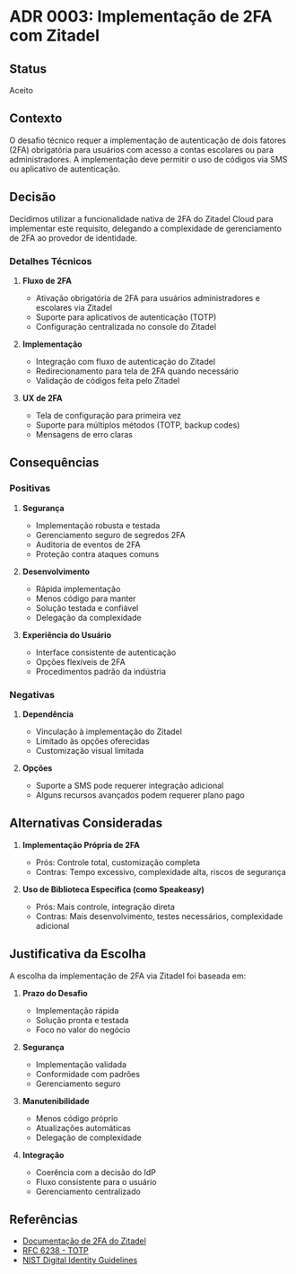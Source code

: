 # ADR 0003: Implementação de 2FA com Zitadel

## Status

Aceito

## Contexto

O desafio técnico requer a implementação de autenticação de dois fatores (2FA) obrigatória para usuários com acesso a contas escolares ou para administradores. A implementação deve permitir o uso de códigos via SMS ou aplicativo de autenticação.

## Decisão

Decidimos utilizar a funcionalidade nativa de 2FA do Zitadel Cloud para implementar este requisito, delegando a complexidade de gerenciamento de 2FA ao provedor de identidade.

### Detalhes Técnicos

1. **Fluxo de 2FA**
   - Ativação obrigatória de 2FA para usuários administradores e escolares via Zitadel
   - Suporte para aplicativos de autenticação (TOTP)
   - Configuração centralizada no console do Zitadel

2. **Implementação**
   - Integração com fluxo de autenticação do Zitadel
   - Redirecionamento para tela de 2FA quando necessário
   - Validação de códigos feita pelo Zitadel

3. **UX de 2FA**
   - Tela de configuração para primeira vez
   - Suporte para múltiplos métodos (TOTP, backup codes)
   - Mensagens de erro claras

## Consequências

### Positivas

1. **Segurança**
   - Implementação robusta e testada
   - Gerenciamento seguro de segredos 2FA
   - Auditoria de eventos de 2FA
   - Proteção contra ataques comuns

2. **Desenvolvimento**
   - Rápida implementação
   - Menos código para manter
   - Solução testada e confiável
   - Delegação da complexidade

3. **Experiência do Usuário**
   - Interface consistente de autenticação
   - Opções flexíveis de 2FA
   - Procedimentos padrão da indústria

### Negativas

1. **Dependência**
   - Vinculação à implementação do Zitadel
   - Limitado às opções oferecidas
   - Customização visual limitada

2. **Opções**
   - Suporte a SMS pode requerer integração adicional
   - Alguns recursos avançados podem requerer plano pago

## Alternativas Consideradas

1. **Implementação Própria de 2FA**
   - Prós: Controle total, customização completa
   - Contras: Tempo excessivo, complexidade alta, riscos de segurança

2. **Uso de Biblioteca Específica (como Speakeasy)**
   - Prós: Mais controle, integração direta
   - Contras: Mais desenvolvimento, testes necessários, complexidade adicional

## Justificativa da Escolha

A escolha da implementação de 2FA via Zitadel foi baseada em:

1. **Prazo do Desafio**
   - Implementação rápida
   - Solução pronta e testada
   - Foco no valor do negócio

2. **Segurança**
   - Implementação validada
   - Conformidade com padrões
   - Gerenciamento seguro

3. **Manutenibilidade**
   - Menos código próprio
   - Atualizações automáticas
   - Delegação de complexidade

4. **Integração**
   - Coerência com a decisão do IdP
   - Fluxo consistente para o usuário
   - Gerenciamento centralizado

## Referências

- [Documentação de 2FA do Zitadel](https://zitadel.com/docs/guides/manage/console/user-factors)
- [RFC 6238 - TOTP](https://datatracker.ietf.org/doc/html/rfc6238)
- [NIST Digital Identity Guidelines](https://pages.nist.gov/800-63-3/)
